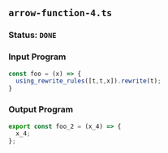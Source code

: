 ## `arrow-function-4.ts`

### Status: `DONE`

### Input Program

```typescript
const foo = (x) => {
  using_rewrite_rules([t,t,x]).rewrite(t);
}
```

### Output Program

```typescript
export const foo_2 = (x_4) => {
  x_4;
};
```

